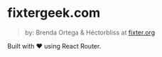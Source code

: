 # fixtergeek.com

> by: Brenda Ortega & Héctorbliss at [fixter.org](http://fixter.org)

Built with ❤️ using React Router.
